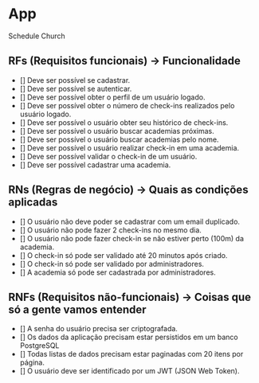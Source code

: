 # App

Schedule Church

## RFs (Requisitos funcionais) -> Funcionalidade

- [] Deve ser possível se cadastrar.
- [] Deve ser possível se autenticar.
- [] Deve ser possível obter o perfil de um usuário logado.
- [] Deve ser possível obter o número de check-ins realizados pelo usuário logado.
- [] Deve ser possível o usuário obter seu histórico de check-ins.
- [] Deve ser possível o usuário buscar academias próximas.
- [] Deve ser possível o usuário buscar academias pelo nome.
- [] Deve ser possível o usuário realizar check-in em uma academia.
- [] Deve ser possível validar o check-in de um usuário.
- [] Deve ser possível cadastrar uma academia.

## RNs (Regras de negócio) -> Quais as condições aplicadas

- [] O usuário não deve poder se cadastrar com um email duplicado.
- [] O usuário não pode fazer 2 check-ins no mesmo dia.
- [] O usuário não pode fazer check-in se não estiver perto (100m) da academia.
- [] O check-in só pode ser validado até 20 minutos após criado.
- [] O check-in só pode ser validado por administradores.
- [] A academia só pode ser cadastrada por administradores.

## RNFs (Requisitos não-funcionais) -> Coisas que só a gente vamos entender

- [] A senha do usuário precisa ser criptografada.
- [] Os dados da aplicação precisam estar persistidos em um banco PostgreSQL
- [] Todas listas de dados precisam estar paginadas com 20 itens por página.
- [] O usuário deve ser identificado por um JWT (JSON Web Token).